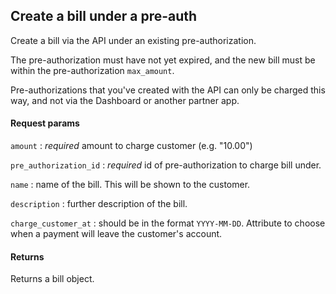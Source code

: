 ## Create a bill under a pre-auth

Create a bill via the API under an existing pre-authorization.

The pre-authorization must have not yet expired, and the new bill must be within the pre-authorization `max_amount`.

Pre-authorizations that you've created with the API can only be charged this way, and not via the Dashboard or another partner app.

#### Request params

`amount`
:    _required_ amount to charge customer (e.g. "10.00")

`pre_authorization_id`
:    _required_ id of pre-authorization to charge bill under.

`name`
:    name of the bill. This will be shown to the customer.

`description`
:    further description of the bill.

`charge_customer_at`
:    should be in the format `YYYY-MM-DD`. Attribute to choose when a payment will leave the customer's account.

#### Returns

Returns a bill object.
